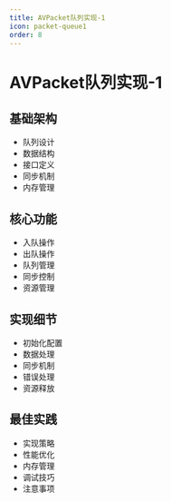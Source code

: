 ```yaml
---
title: AVPacket队列实现-1
icon: packet-queue1
order: 8
---
```


# AVPacket队列实现-1

## 基础架构
- 队列设计
- 数据结构
- 接口定义
- 同步机制
- 内存管理

## 核心功能
- 入队操作
- 出队操作
- 队列管理
- 同步控制
- 资源管理

## 实现细节
- 初始化配置
- 数据处理
- 同步机制
- 错误处理
- 资源释放

## 最佳实践
- 实现策略
- 性能优化
- 内存管理
- 调试技巧
- 注意事项
